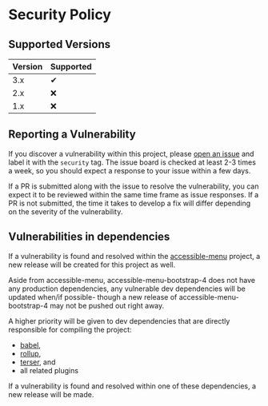 # Security Policy

## Supported Versions

| Version | Supported          |
| ------- | ------------------ |
| 3.x     | ✔                  |
| 2.x     | :x:                |
| 1.x     | :x:                |

## Reporting a Vulnerability

If you discover a vulnerability within this project, please [open an issue](https://github.com/NickDJM/accessible-menu-bootstrap-4/issues/new) and label it with the `security` tag. The issue board is checked at least 2-3 times a week, so you should expect a response to your issue within a few days.

If a PR is submitted along with the issue to resolve the vulnerability, you can expect it to be reviewed within the same time frame as issue responses. If a PR is not submitted, the time it takes to develop a fix will differ depending on the severity of the vulnerability.

## Vulnerabilities in dependencies

If a vulnerability is found and resolved within the [accessible-menu](https://github.com/NickDJM/accessible-menu) project, a new release will be created for this project as well.

Aside from accessible-menu, accessible-menu-bootstrap-4 does not have any production dependencies, any vulnerable dev dependencies will be updated when/if possible- though a new release of accessible-menu-bootstrap-4 may not be pushed out right away.

A higher priority will be given to dev dependencies that are directly responsible for compiling the project:

- [babel](https://github.com/babel/babel),
- [rollup](https://github.com/rollup/rollup),
- [terser](https://github.com/terser/terser), and
- all related plugins

If a vulnerability is found and resolved within one of these dependencies, a new release will be made.
